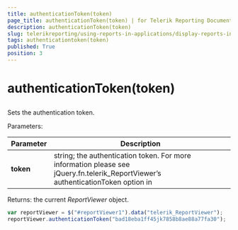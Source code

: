 ```yaml
---
title: authenticationToken(token)
page_title: authenticationToken(token) | for Telerik Reporting Documentation
description: authenticationToken(token)
slug: telerikreporting/using-reports-in-applications/display-reports-in-applications/web-application/html5-report-viewer/api-reference/reportviewer/methods/authenticationtoken(token)
tags: authenticationtoken(token)
published: True
position: 3
---
```


# authenticationToken(token)



## 

Sets the authentication token.

Parameters:


| Parameter | Description |
| ------ | ------ |
| __token__ |string; the authentication token. For more information please see jQuery.fn.telerik_ReportViewer’s authenticationToken option in[](c578f366-93da-4dd1-8972-6efbc5a1790b#Options)|




Returns: the current *ReportViewer*  object.         

	
````js
var reportViewer = $("#reportViewer1").data("telerik_ReportViewer");
reportViewer.authenticationToken("bad18eba1ff45jk7858b8ae88a77fa30");
````

